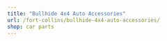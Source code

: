 ```yaml
---
title: "Bullhide 4x4 Auto Accessories"
url: /fort-collins/bullhide-4x4-auto-accessories/
shop: car parts
---
```

